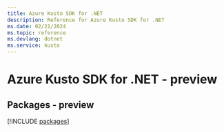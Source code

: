 ```yaml
---
title: Azure Kusto SDK for .NET
description: Reference for Azure Kusto SDK for .NET
ms.date: 02/21/2024
ms.topic: reference
ms.devlang: dotnet
ms.service: kusto
---
```

# Azure Kusto SDK for .NET - preview
## Packages - preview
[!INCLUDE [packages](kusto-index.md)]